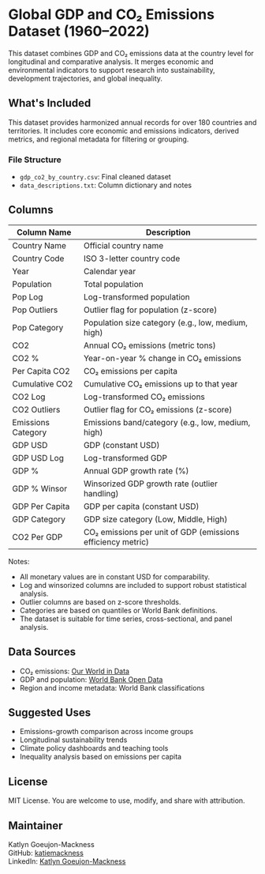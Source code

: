 # Global GDP and CO₂ Emissions Dataset (1960–2022)

This dataset combines GDP and CO₂ emissions data at the country level for longitudinal and comparative analysis. It merges economic and environmental indicators to support research into sustainability, development trajectories, and global inequality.

## What's Included

This dataset provides harmonized annual records for over 180 countries and territories. It includes core economic and emissions indicators, derived metrics, and regional metadata for filtering or grouping.

### File Structure

- `gdp_co2_by_country.csv`: Final cleaned dataset
- `data_descriptions.txt`: Column dictionary and notes

## Columns

| Column Name         | Description                                                                 |
|---------------------|-----------------------------------------------------------------------------|
| Country Name        | Official country name                                                       |
| Country Code        | ISO 3-letter country code                                                   |
| Year                | Calendar year                                                               |
| Population          | Total population                                                            |
| Pop Log             | Log-transformed population                                                  |
| Pop Outliers        | Outlier flag for population (z-score)                                       |
| Pop Category        | Population size category (e.g., low, medium, high)                          |
| CO2                 | Annual CO₂ emissions (metric tons)                                          |
| CO2 %               | Year-on-year % change in CO₂ emissions                                      |
| Per Capita CO2      | CO₂ emissions per capita                                                    |
| Cumulative CO2      | Cumulative CO₂ emissions up to that year                                    |
| CO2 Log             | Log-transformed CO₂ emissions                                               |
| CO2 Outliers        | Outlier flag for CO₂ emissions (z-score)                                    |
| Emissions Category  | Emissions band/category (e.g., low, medium, high)                           |
| GDP USD             | GDP (constant USD)                                                          |
| GDP USD Log         | Log-transformed GDP                                                         |
| GDP %               | Annual GDP growth rate (%)                                                  |
| GDP % Winsor        | Winsorized GDP growth rate (outlier handling)                               |
| GDP Per Capita      | GDP per capita (constant USD)                                               |
| GDP Category        | GDP size category (Low, Middle, High)                                       |
| CO2 Per GDP         | CO₂ emissions per unit of GDP (emissions efficiency metric)                 |

Notes:

- All monetary values are in constant USD for comparability.
- Log and winsorized columns are included to support robust statistical analysis.
- Outlier columns are based on z-score thresholds.
- Categories are based on quantiles or World Bank definitions.
- The dataset is suitable for time series, cross-sectional, and panel analysis.


## Data Sources

- CO₂ emissions: [Our World in Data](https://github.com/owid/co2-data)  
- GDP and population: [World Bank Open Data](https://data.worldbank.org/)  
- Region and income metadata: World Bank classifications

## Suggested Uses

- Emissions-growth comparison across income groups  
- Longitudinal sustainability trends  
- Climate policy dashboards and teaching tools  
- Inequality analysis based on emissions per capita

## License

MIT License. You are welcome to use, modify, and share with attribution.

## Maintainer

Katlyn Goeujon-Mackness  
GitHub: [katiemackness](https://github.com/katiemackness)  
LinkedIn: [Katlyn Goeujon-Mackness](https://www.linkedin.com/in/katlyngm-datos/)